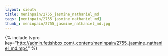 ```yaml
--- 
layout: sieutv
title: meninpain/2755_jasmine_nathaniel_md
tags: [meninpain/2755_jasmine_nathaniel_md]
thumb_: meninpain/2755_jasmine_nathaniel_md.jpg
---
```

{% include tvpro key="http://admin.fetishbox.com/_content/meninpain/2755_jasmine_nathaniel_md.mp4" %} 
